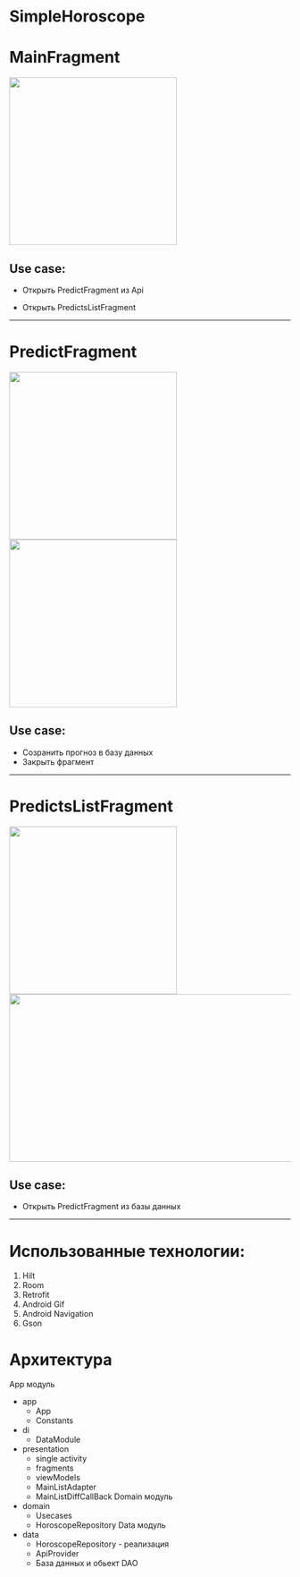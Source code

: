 # SimpleHoroscope
MainFragment
=====================

<img src="https://user-images.githubusercontent.com/105432796/180973749-e847d8ff-89db-489d-9536-4b91c9c21827.jpg" width="300" />   

Use case:
-----------------------------------

* Открыть PredictFragment из Api

* Открыть PredictsListFragment
________________________________________________________________________________________________________________________________________________________

PredictFragment
=====================

<img src="https://user-images.githubusercontent.com/105432796/180975164-3e26b147-8264-43db-a9a7-29b1eb7b58a0.jpg" width="300" />   <img src="https://user-images.githubusercontent.com/105432796/180973700-b53d901c-ca04-4515-b7f7-33c60e487d5d.jpg" width="300" />

Use case:
-----------------------------------

* Созранить прогноз в базу данных
* Закрыть фрагмент
________________________________________________________________________________________________________________________________________________________
PredictsListFragment
=====================
<img src="https://user-images.githubusercontent.com/105432796/180978744-46504f46-6426-4116-a9d2-5625a5f1247a.jpg" width="300" />  <img src="https://user-images.githubusercontent.com/105432796/180975764-0ef3a37e-f480-40f0-9973-471e1ed20eef.jpg" width="600" height = "300" />   

Use case:
-----------------------------------

* Открыть PredictFragment из базы данных

________________________________________________________________________________________________________________________________________________________
Использованные технологии:
=====================
1. Hilt
2. Room
3. Retrofit
4. Android Gif
5. Android Navigation
6. Gson

Архитектура
=====================
App модуль
* app
  * App
  * Constants
* di
  * DataModule
* presentation
  * single activity
  * fragments
  * viewModels
  * MainListAdapter
  * MainListDiffCallBack
Domain модуль
* domain
  * Usecases
  * HoroscopeRepository
Data модуль
* data
  * HoroscopeRepository - реализация
  * ApiProvider
  * База данных и обьект DAO
